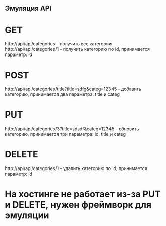 ## Эмуляция API

# GET
http://api/api/categories - получить все категории
http://api/api/categories/1 - получить категорию по id, принимается параметр: id

# POST
http://api/api/categories/title?title=sdfg&categ=12345 - добавить категорию, принимается два параметра: title и categ

# PUT
http://api/api/categories/3?title=sdsdf&categ=12345 - обновить категорию, принимается три параметра: id, title и categ

# DELETE
http://api/api/categories/1 - удалить категорию по id, принимается параметр: id

# На хостинге не работает из-за PUT и DELETE, нужен фреймворк для эмуляции